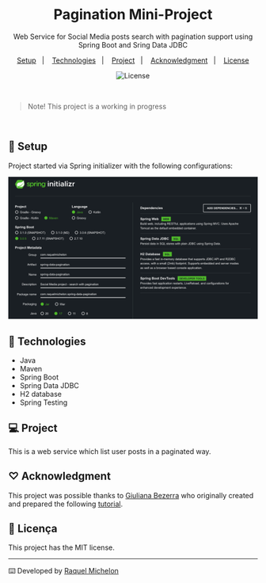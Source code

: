 <h1 align="center"> Pagination Mini-Project </h1>

<p align="center">
Web Service for Social Media posts search with pagination support using Spring Boot and Sring Data JDBC <br/>
</p>

<p align="center">
  <a href="#-setup">Setup</a>&nbsp;&nbsp;&nbsp;|&nbsp;&nbsp;&nbsp;
  <a href="#-technologies">Technologies</a>&nbsp;&nbsp;&nbsp;|&nbsp;&nbsp;&nbsp;
  <a href="#-project">Project</a>&nbsp;&nbsp;&nbsp;|&nbsp;&nbsp;&nbsp;
  <a href="#-acknowledgment">Acknowledgment</a>&nbsp;&nbsp;&nbsp;|&nbsp;&nbsp;&nbsp;
  <a href="#memo-licença">License</a>
</p>

<p align="center">
  <img alt="License" src="https://img.shields.io/static/v1?label=license&message=MIT&color=49AA26&labelColor=000000">
</p>

<br>

> Note! This project is a working in progress


<br>



## 🚧 Setup

Project started via Spring initializer with the following configurations:

![](spring-initializer.png)

## 🚀 Technologies

- Java 
- Maven
- Spring Boot
- Spring Data JDBC
- H2 database
- Spring Testing


## 💻 Project

This is a web service which list user posts in a paginated way.


## ♡ Acknowledgment

This project was possible thanks to [Giuliana Bezerra](https://github.com/giuliana-bezerra/tutorial-springdata-pagination) who originally created and prepared the following [tutorial](https://www.youtube.com/watch?v=Jrhb5YJK5II&list=PLiFLtuN04BS30iQ51gOtKWnrKUPgDSqHq). 



## :memo: Licença

This project has the MIT license.

---

⌨️ Developed by [Raquel Michelon](https://github.com/RaquelMichelon)


